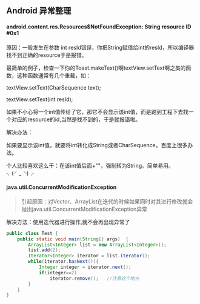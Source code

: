 ## Android 异常整理

#### android.content.res.Resources$NotFoundException: String resource ID #0x1

原因：一般发生在参数 int resId错误，你把String赋值给int的resId，所以编译器找不到正确的resource于是报错。

最简单的例子，检查一下你的Toast.makeText()啊textView.setText啊之类的函数，这种函数通常有几个重载，如：

textView.setText(CharSequence text);

textView.setText(int resId);

如果不小心将一个int值传给了它，那它不会显示该int值，而是跑到工程下去找一个对应的resource的id,当然是找不到的，于是就报错啦。

解决办法：

如果要显示该int值，就要将int转化成String或者CharSequence，百度上很多办法。

个人比较喜欢这么干：在该int值后面+""，强制转为String。简单易用。╮(╯_╰)╭

#### java.util.ConcurrentModificationException

> 引起原因：对Vector、ArrayList在迭代的时候如果同时对其进行修改就会抛出java.util.ConcurrentModificationException异常

解决方法：使用迭代器进行操作,就不会再出现异常了

```java
public class Test {
    public static void main(String[] args)  {
        ArrayList<Integer> list = new ArrayList<Integer>();
        list.add(2);
        Iterator<Integer> iterator = list.iterator();
        while(iterator.hasNext()){
            Integer integer = iterator.next();
            if(integer==2)
                iterator.remove();   //注意这个地方
        }
    }
}
```



